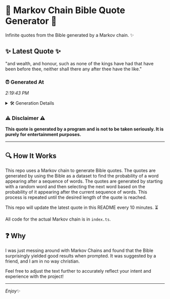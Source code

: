 # 📖 Markov Chain Bible Quote Generator 📖

Infinite quotes from the Bible generated by a Markov chain. ✨

## ✨ Latest Quote ✨
"and wealth, and honour, such as none of the kings have had that have been before thee, neither shall there any after thee have the like."

### ⏰ Generated At
*2:19:43 PM*

<details>
    <summary>🛠️ Generation Details</summary>
    <p>
        <strong>🌱 Seed:</strong> and<br>
        <strong>🔄 Iterations:</strong> 25<br>
        <strong>📜 Context History:</strong><br>[ and ]: wealth,<br>[ and, wealth, ]: and<br>[ and, wealth,, and ]: honour,<br>[ and, wealth,, and, honour, ]: such<br>[ and, wealth,, and, honour,, such ]: as<br>[ and, wealth,, and, honour,, such, as ]: none<br>[ wealth,, and, honour,, such, as, none ]: of<br>[ and, honour,, such, as, none, of ]: the<br>[ honour,, such, as, none, of, the ]: kings<br>[ such, as, none, of, the, kings ]: have<br>[ as, none, of, the, kings, have ]: had<br>[ none, of, the, kings, have, had ]: that<br>[ of, the, kings, have, had, that ]: have<br>[ the, kings, have, had, that, have ]: been<br>[ kings, have, had, that, have, been ]: before<br>[ have, had, that, have, been, before ]: thee,<br>[ had, that, have, been, before, thee, ]: neither<br>[ that, have, been, before, thee,, neither ]: shall<br>[ have, been, before, thee,, neither, shall ]: there<br>[ been, before, thee,, neither, shall, there ]: any<br>[ before, thee,, neither, shall, there, any ]: after<br>[ thee,, neither, shall, there, any, after ]: thee<br>[ neither, shall, there, any, after, thee ]: have<br>[ shall, there, any, after, thee, have ]: the<br>[ there, any, after, thee, have, the ]: like.<br>
    </p>
</details>

### ⚠️ Disclaimer ⚠️
**This quote is generated by a program and is not to be taken seriously. It is purely for entertainment purposes.**

---

## 🔍 How It Works

This repo uses a Markov chain to generate Bible quotes. The quotes are generated by using the Bible as a dataset to find the probability of a word appearing after a sequence of words. The quotes are generated by starting with a random word and then selecting the next word based on the probability of it appearing after the current sequence of words. This process is repeated until the desired length of the quote is reached.

This repo will update the latest quote in this README every 10 minutes. ⏳

All code for the actual Markov chain is in `index.ts`.

## ❓ Why

I was just messing around with Markov Chains and found that the Bible surprisingly yielded good results when prompted. 
It was suggested by a friend, and I am in no way christian.

Feel free to adjust the text further to accurately reflect your intent and experience with the project!

---

*Enjoy*✨
